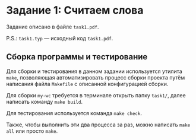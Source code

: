 # Задание 1: Считаем слова

Задание описано в файле `task1.pdf`.

P.S.: `task1.typ` — исходный код `task1.pdf`.

## Сборка программы и тестирование

Для сборки и тестирования в данном задании используется утилита `make`,
позволяющая автоматизировать процесс сборки проекта путём написания файла
`Makefile` с описанной конфигурацией сборки.

Для сборки `my-wc` требуется в терминале открыть папку `task1/`, далее
написать команду `make build`.

Для тестирования используется команда `make check`.

Также, чтобы выполнить эти два процесса за раз, можно написать `make all` или
просто `make`.
